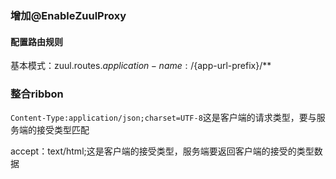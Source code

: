 ### 增加@EnableZuulProxy

#### 配置路由规则 

基本模式：zuul.routes.${application-name}:/${app-url-prefix}/**



### 整合ribbon

`Content-Type:application/json;charset=UTF-8`这是客户端的请求类型，要与服务端的接受类型匹配

accept：text/html;这是客户端的接受类型，服务端要返回客户端的接受的类型数据









